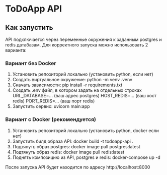 # ToDoApp API
## Как запустить
API подключается через переменные окружения к заданным postgres и redis датабазам.
Для корректного запуска можно использовать 2 варианта:
### Вариант без Docker
1. Установить репозиторий локально (установить python, если нет)
2. Создать виртуальное окружение: python -m venv .venv
3. Скачать зависимости: pip install -r requirements.txt
4. Создать .env файл, в котором задать на отдельных строках
   URL_DATABASE=... (ваш адрес postgres)
   HOST_REDIS=... (ваш хост redis)
   PORT_REDIS=... (ваш порт redis)
5. Запустить сервис: uvicorn main:app

### Вариант с Docker (рекомендуется)
1. Установить репозиторий локально (установить python, docker если нет)
2. Запустить билд образа API: docker build -t todoapp-api .
3. Подтянуть образ postgres: docker image pull postgres:latest
4. Подтянуть образ redis: docker image pull redis:latest
5. Поднять композицию из API, postgres и redis: docker-compose up -d

После запуска API будет находится по адресу http://localhost:8000
